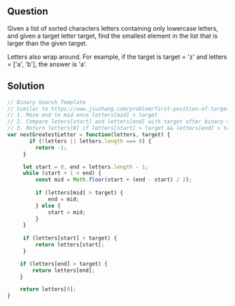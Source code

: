 ## Question

Given a list of sorted characters letters containing only lowercase letters, and given a target letter target, find the smallest element in the list that is larger than the given target.

Letters also wrap around. For example, if the target is target = 'z' and letters = ['a', 'b'], the answer is 'a'.

## Solution
```javascript
// Binary Search Template
// Similar to https://www.jiuzhang.com/problem/first-position-of-target/
// 1. Move end to mid once letters[mid] > target
// 2. Compare leters[start] and letters[end] with target after binary search ends.
// 3. Return letters[0] if letters[start] > target && letters[end] > target.
var nextGreatestLetter = function(letters, target) {
       if (!letters || letters.length === 0) {
         return -1;
     }

     let start = 0, end = letters.length - 1;
     while (start + 1 < end) {
         const mid = Math.floor(start + (end - start) / 2);
         
         if (letters[mid] > target) {
             end = mid;
         } else {
             start = mid;
         }
     }
     
     if (letters[start] > target) {
         return letters[start];
     } 

    if (letters[end] > target) {
        return letters[end];
    }

    return letters[0];
}
```
